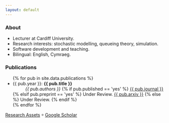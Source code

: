 ```yaml
---
layout: default
---
```


### About

 + Lecturer at Cardiff University.
 + Research interests: stochastic modelling, queueing theory, simulation.
 + Software development and teaching.
 + Bilingual: English, Cymraeg.


### Publications

<ul>
{% for pub in site.data.publications %}
  <li>{{ pub.year }}: <b>{{ pub.title }}</b><br>&nbsp;&nbsp;&nbsp;&nbsp;&nbsp;&nbsp;&nbsp;&nbsp;&nbsp;&nbsp;<i>{{ pub.authors }}</i> 
  	{% if pub.published == 'yes' %}
  	  <a class="page-link" href="{{ pub.link }}">{{ pub.journal }}</a>
  	{% elsif pub.preprint == 'yes' %}
  	  Under Review. <a class="page-link" href="{{ pub.link }}">{{ pub.arxiv }}</a>
  	{% else %}
  	  Under Review.
  	{% endif %}
  </li>
{% endfor %}
</ul>

[Research Assets](/assets/) ⸰ [Google Scholar](https://scholar.google.com/citations?hl=en&user=PYovOSUAAAAJ)
